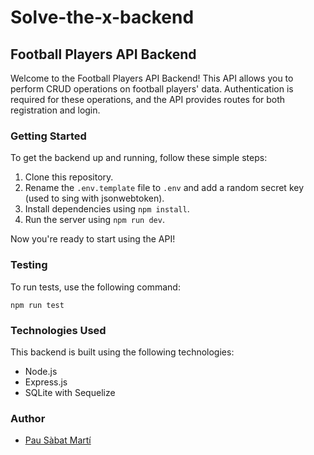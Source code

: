 # Solve-the-x-backend
## Football Players API Backend

Welcome to the Football Players API Backend! This API allows you to perform CRUD operations on football players' data. Authentication is required for these operations, and the API provides routes for both registration and login.

### Getting Started

To get the backend up and running, follow these simple steps:

1. Clone this repository.
2. Rename the `.env.template` file to `.env` and add a random secret key (used to sing with jsonwebtoken).
3. Install dependencies using `npm install`.
4. Run the server using `npm run dev`.

Now you're ready to start using the API!

### Testing

To run tests, use the following command:

`npm run test`

### Technologies Used

This backend is built using the following technologies:

- Node.js
- Express.js
- SQLite with Sequelize

### Author

- [Pau Sàbat Martí](https://github.com/pausm99)
